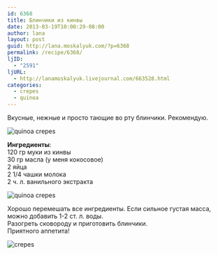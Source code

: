 ```yaml
---
id: 6368
title: Блинчики из кинвы
date: 2013-03-19T10:00:29-08:00
author: lana
layout: post
guid: http://lana.moskalyuk.com/?p=6368
permalink: /recipe/6368/
ljID:
  - "2591"
ljURL:
  - http://lanamoskalyuk.livejournal.com/663528.html
categories:
  - crepes
  - quinoa
---
```

Вкусные, нежные и просто тающие во рту блинчики. Рекомендую.

![quinoa crepes](http://farm9.staticflickr.com/8369/8571472073_8fe06a8937_c.jpg) 

**Ингредиенты**:  
120 гр муки из кинвы  
30 гр масла (у меня кокосовое)  
2 яйца  
2 1/4 чашки молока  
2 ч. л. ванильного экстракта 

![quinoa crepes](http://farm9.staticflickr.com/8382/8572572874_45d1bb9ccf_c.jpg) 

Хорошо перемешать все ингредиенты. Если сильное густая масса, можно добавить 1-2 ст. л. воды.  
Разогреть сковороду и приготовить блинчики.  
Приятного аппетита!

![crepes](http://farm9.staticflickr.com/8240/8572570212_e2e4d2f18a_c.jpg)